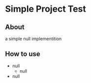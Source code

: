 # Simple Project Test


## About

a simple null implementition


## How to use

* null
  - null
* null
